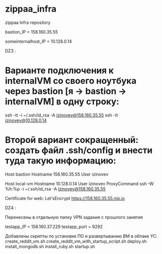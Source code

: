 # zippaa_infra
zippaa Infra repository

bastion_IP = 158.160.35.55

someinternalhost_IP = 10.128.0.14


DZ3 :
# Варианте подключения к internalVM со своего ноутбука через bastion [я -> bastion -> internalVM] в одну строку:
ssh -tt -i ~/.ssh/id_rsa -A izinovev@158.160.35.55 ssh -tt izinovev@10.128.0.14

# Второй вариант сокращенный: создать файл .ssh/config и внести туда такую информацию:
Host bastion
  Hostname 158.160.35.55
  User izinovev

Host local-vm
  Hostname 10.128.0.14
  User izinovev
  ProxyCommand ssh -W %h:%p -i ~/.ssh/id_rsa -A izinovev@158.160.35.55


Certificate for web: Let'sEncrypt
https://158.160.35.55.nip.io

DZ4 :

Перенесены в отдельную папку VPN задания с прошлого занятия

testapp_IP = 158.160.37.229
testapp_port = 9292

Добавлены скрипты по установке ПО и развертыванию ВМ в облаке YC:
create_reddit_vm.sh
create_reddit_vm_with_startup_script.sh
deploy.sh
install_mongodb.sh
install_ruby.sh
startup.sh

